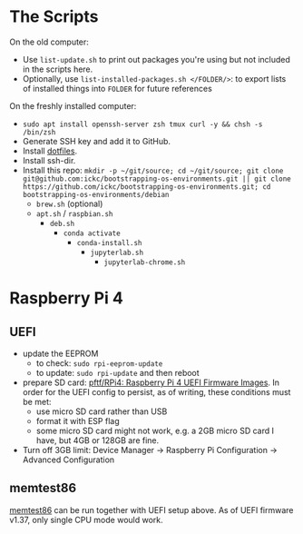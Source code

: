 # The Scripts

On the old computer:

- Use `list-update.sh` to print out packages you're using but not included in the scripts here.
- Optionally, use `list-installed-packages.sh </FOLDER/>`: to export lists of installed things into `FOLDER` for future references

On the freshly installed computer:

- `sudo apt install openssh-server zsh tmux curl -y && chsh -s /bin/zsh`
- Generate SSH key and add it to GitHub.
- Install [dotfiles](https://github.com/ickc/dotfiles).
- Install ssh-dir.
- Install this repo: `mkdir -p ~/git/source; cd ~/git/source; git clone git@github.com:ickc/bootstrapping-os-environments.git || git clone https://github.com/ickc/bootstrapping-os-environments.git; cd bootstrapping-os-environments/debian`
	- `brew.sh` (optional)
	- `apt.sh` / `raspbian.sh`
		- `deb.sh`
			- `conda activate`
				- `conda-install.sh`
					- `jupyterlab.sh`
						- `jupyterlab-chrome.sh`

# Raspberry Pi 4

## UEFI

- update the EEPROM
	- to check: `sudo rpi-eeprom-update`
	- to update: `sudo rpi-update` and then reboot
- prepare SD card: [pftf/RPi4: Raspberry Pi 4 UEFI Firmware Images](https://github.com/pftf/RPi4). In order for the UEFI config to persist, as of writing, these conditions must be met:
	- use micro SD card rather than USB
	- format it with ESP flag
	- some micro SD card might not work, e.g. a 2GB micro SD card I have, but 4GB or 128GB are fine.
- Turn off 3GB limit: Device Manager → Raspberry Pi Configuration → Advanced Configuration

## memtest86

[memtest86](https://www.memtest86.com) can be run together with UEFI setup above. As of UEFI firmware v1.37, only single CPU mode would work.
